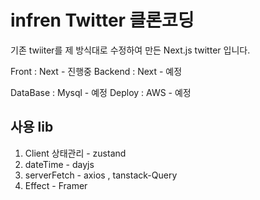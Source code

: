 # infren Twitter 클론코딩

기존 twiiter를 제 방식대로 수정하여 만든 Next.js twitter 입니다.

Front : Next - 진행중
Backend : Next - 예정

DataBase : Mysql - 예정
Deploy : AWS - 예정

## 사용 lib

1. Client 상태관리 - zustand
2. dateTime - dayjs
3. serverFetch - axios , tanstack-Query
4. Effect - Framer
